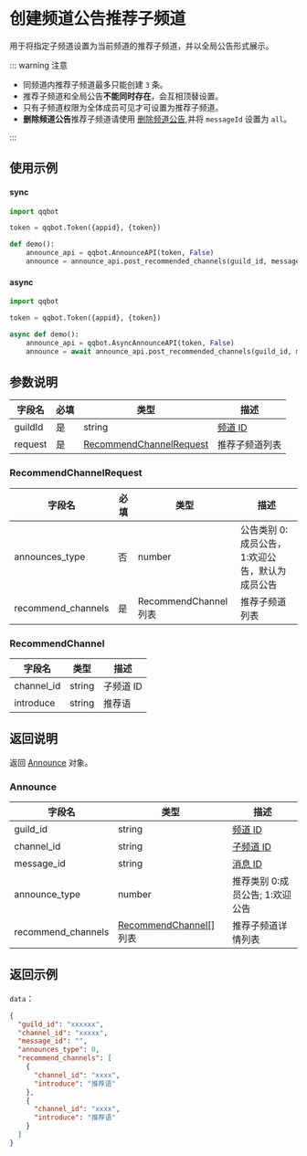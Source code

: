 # 创建频道公告推荐子频道

用于将指定子频道设置为当前频道的推荐子频道，并以全局公告形式展示。

::: warning 注意

- 同频道内推荐子频道最多只能创建 `3` 条。
- 推荐子频道和全局公告**不能同时存在**，会互相顶替设置。
- 只有子频道权限为全体成员可见才可设置为推荐子频道。
- **删除频道公告**推荐子频道请使用 [删除频道公告](./delete_channel_announce.md),并将 `messageId` 设置为 `all`。

:::

## 使用示例

#### sync
```python
import qqbot

token = qqbot.Token({appid}, {token})

def demo():
    announce_api = qqbot.AnnounceAPI(token, False)  
    announce = announce_api.post_recommended_channels(guild_id, message_id)
```

#### async
```python
import qqbot

token = qqbot.Token({appid}, {token})

async def demo():
    announce_api = qqbot.AsyncAnnounceAPI(token, False)  
    announce = await announce_api.post_recommended_channels(guild_id, message_id)
```

## 参数说明

| 字段名       | 必填 | 类型                          | 描述                         |
| ------------ | ---- | ----------------------------- | ---------------------------- |
| guildId      | 是   | string                        | [频道 ID](../../model/guild.md) |
| request | 是   | [RecommendChannelRequest](#RecommendChannelRequest) | 推荐子频道列表           |

### RecommendChannelRequest

| 字段名             | 必填 | 类型                                    | 描述                                            |
| ------------------ | ---- | --------------------------------------- | ----------------------------------------------- |
| announces_type     | 否   | number                                  | 公告类别 0:成员公告，1:欢迎公告，默认为成员公告 |
| recommend_channels | 是   | RecommendChannel[](#recommendchannel) 列表 | 推荐子频道列表                                  |

### RecommendChannel

| 字段名     | 类型   | 描述                      |
| ---------- | ------ | ------------------------- |
| channel_id | string | 子频道 ID |
| introduce  | string | 推荐语                    |

## 返回说明

返回 [Announce](#announce) 对象。

### Announce

| 字段名             | 类型                                         | 描述                             |
| ------------------ | -------------------------------------------- | -------------------------------- |
| guild_id           | string                                       | [频道 ID](../model/guild.md)     |
| channel_id         | string                                       | [子频道 ID](../model/channel.md) |
| message_id         | string                                       | [消息 ID](../model/message.md)   |
| announce_type      | number                                       | 推荐类别 0:成员公告; 1:欢迎公告  |
| recommend_channels | [RecommendChannel[]](#recommendchannel) 列表 | 推荐子频道详情列表               |

## 返回示例

`data`：

```json
{
  "guild_id": "xxxxxx",
  "channel_id": "xxxxx",
  "message_id": "",
  "announces_type": 0,
  "recommend_channels": [
    {
      "channel_id": "xxxx",
      "introduce": "推荐语"
    },
    {
      "channel_id": "xxxx",
      "introduce": "推荐语"
    }
  ]
}
```
